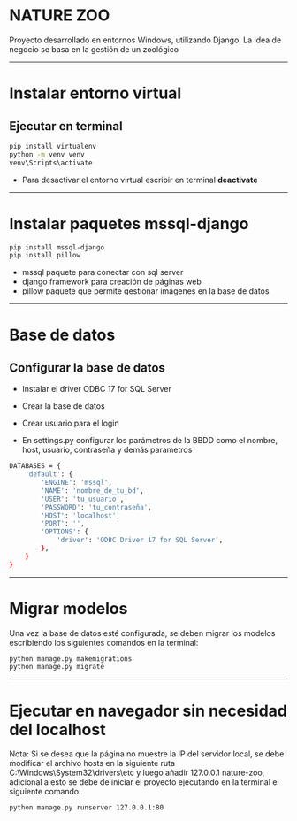 # NATURE ZOO

Proyecto desarrollado en entornos Windows, utilizando Django. La idea de negocio se basa en la gestión de un zoológico

---

# Instalar entorno virtual

## Ejecutar en terminal

```bash
pip install virtualenv
python -m venv venv
venv\Scripts\activate
```
- Para desactivar el entorno virtual escribir en terminal **deactivate**

---

# Instalar paquetes mssql-django

```bash
pip install mssql-django
pip install pillow
```

- mssql paquete para conectar con sql server
- django framework para creación de páginas web
- pillow paquete que permite gestionar imágenes en la base de datos

---

# Base de datos

## Configurar la base de datos

- Instalar el driver ODBC 17 for SQL Server

- Crear la base de datos

- Crear usuario para el login

- En settings.py configurar los parámetros de la BBDD como el nombre, host, usuario, contraseña y demás parametros

```bash
DATABASES = {
    'default': {
        'ENGINE': 'mssql',
        'NAME': 'nombre_de_tu_bd',
        'USER': 'tu_usuario',
        'PASSWORD': 'tu_contraseña',
        'HOST': 'localhost',
        'PORT': '',
        'OPTIONS': {
            'driver': 'ODBC Driver 17 for SQL Server',
        },
    }
}
```

---

# Migrar modelos

Una vez la base de datos esté configurada, se deben migrar los modelos escribiendo los siguientes comandos en la terminal:

```bash
python manage.py makemigrations
python manage.py migrate

```

---

# Ejecutar en navegador sin necesidad del localhost

Nota: Si se desea que la página no muestre la IP del servidor local, se debe modificar el archivo hosts en la siguiente ruta C:\Windows\System32\drivers\etc y luego añadir 127.0.0.1	  nature-zoo, adicional a esto se debe de iniciar el proyecto ejecutando en la terminal el siguiente comando:

```bash
python manage.py runserver 127.0.0.1:80
```